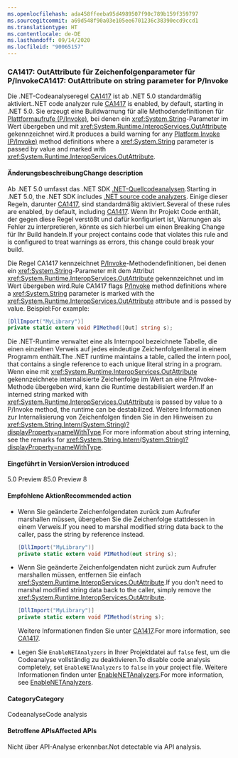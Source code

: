 ```yaml
---
ms.openlocfilehash: ada458ffeeba95d4989507f90c789b159f359797
ms.sourcegitcommit: a69d548f90a03e105ee6701236c38390ecd9ccd1
ms.translationtype: HT
ms.contentlocale: de-DE
ms.lasthandoff: 09/14/2020
ms.locfileid: "90065157"
---
```

### <a name="ca1417-outattribute-on-string-parameter-for-pinvoke"></a><span data-ttu-id="ce4ee-101">CA1417: OutAttribute für Zeichenfolgenparameter für P/Invoke</span><span class="sxs-lookup"><span data-stu-id="ce4ee-101">CA1417: OutAttribute on string parameter for P/Invoke</span></span>

<span data-ttu-id="ce4ee-102">Die .NET-Codeanalyseregel [CA1417](/visualstudio/code-quality/ca1417) ist ab .NET 5.0 standardmäßig aktiviert.</span><span class="sxs-lookup"><span data-stu-id="ce4ee-102">.NET code analyzer rule [CA1417](/visualstudio/code-quality/ca1417) is enabled, by default, starting in .NET 5.0.</span></span> <span data-ttu-id="ce4ee-103">Sie erzeugt eine Buildwarnung für alle Methodendefinitionen für [Plattformaufrufe (P/Invoke)](../../../../docs/standard/native-interop/pinvoke.md), bei denen ein <xref:System.String>-Parameter im Wert übergeben und mit <xref:System.Runtime.InteropServices.OutAttribute> gekennzeichnet wird.</span><span class="sxs-lookup"><span data-stu-id="ce4ee-103">It produces a build warning for any [Platform Invoke (P/Invoke)](../../../../docs/standard/native-interop/pinvoke.md) method definitions where a <xref:System.String> parameter is passed by value and marked with <xref:System.Runtime.InteropServices.OutAttribute>.</span></span>

#### <a name="change-description"></a><span data-ttu-id="ce4ee-104">Änderungsbeschreibung</span><span class="sxs-lookup"><span data-stu-id="ce4ee-104">Change description</span></span>

<span data-ttu-id="ce4ee-105">Ab .NET 5.0 umfasst das .NET SDK [.NET-Quellcodeanalysen](../../../../docs/fundamentals/productivity/code-analysis.md).</span><span class="sxs-lookup"><span data-stu-id="ce4ee-105">Starting in .NET 5.0, the .NET SDK includes [.NET source code analyzers](../../../../docs/fundamentals/productivity/code-analysis.md).</span></span> <span data-ttu-id="ce4ee-106">Einige dieser Regeln, darunter [CA1417](/visualstudio/code-quality/ca1417), sind standardmäßig aktiviert.</span><span class="sxs-lookup"><span data-stu-id="ce4ee-106">Several of these rules are enabled, by default, including [CA1417](/visualstudio/code-quality/ca1417).</span></span> <span data-ttu-id="ce4ee-107">Wenn Ihr Projekt Code enthält, der gegen diese Regel verstößt und dafür konfiguriert ist, Warnungen als Fehler zu interpretieren, könnte es sich hierbei um einen Breaking Change für Ihr Build handeln.</span><span class="sxs-lookup"><span data-stu-id="ce4ee-107">If your project contains code that violates this rule and is configured to treat warnings as errors, this change could break your build.</span></span>

<span data-ttu-id="ce4ee-108">Die Regel CA1417 kennzeichnet [P/Invoke](../../../../docs/standard/native-interop/pinvoke.md)-Methodendefinitionen, bei denen ein <xref:System.String>-Parameter mit dem Attribut <xref:System.Runtime.InteropServices.OutAttribute> gekennzeichnet und im Wert übergeben wird.</span><span class="sxs-lookup"><span data-stu-id="ce4ee-108">Rule CA1417 flags [P/Invoke](../../../../docs/standard/native-interop/pinvoke.md) method definitions where a <xref:System.String> parameter is marked with the <xref:System.Runtime.InteropServices.OutAttribute> attribute and is passed by value.</span></span> <span data-ttu-id="ce4ee-109">Beispiel:</span><span class="sxs-lookup"><span data-stu-id="ce4ee-109">For example:</span></span>

```csharp
[DllImport("MyLibrary")]
private static extern void PIMethod([Out] string s);
```

<span data-ttu-id="ce4ee-110">Die .NET-Runtime verwaltet eine als Internpool bezeichnete Tabelle, die einen einzelnen Verweis auf jedes eindeutige Zeichenfolgenliteral in einem Programm enthält.</span><span class="sxs-lookup"><span data-stu-id="ce4ee-110">The .NET runtime maintains a table, called the intern pool, that contains a single reference to each unique literal string in a program.</span></span> <span data-ttu-id="ce4ee-111">Wenn eine mit <xref:System.Runtime.InteropServices.OutAttribute> gekennzeichnete internalisierte Zeichenfolge im Wert an eine P/Invoke-Methode übergeben wird, kann die Runtime destabilisiert werden.</span><span class="sxs-lookup"><span data-stu-id="ce4ee-111">If an interned string marked with <xref:System.Runtime.InteropServices.OutAttribute> is passed by value to a P/Invoke method, the runtime can be destabilized.</span></span> <span data-ttu-id="ce4ee-112">Weitere Informationen zur Internalisierung von Zeichenfolgen finden Sie in den Hinweisen zu <xref:System.String.Intern(System.String)?displayProperty=nameWithType>.</span><span class="sxs-lookup"><span data-stu-id="ce4ee-112">For more information about string interning, see the remarks for <xref:System.String.Intern(System.String)?displayProperty=nameWithType>.</span></span>

#### <a name="version-introduced"></a><span data-ttu-id="ce4ee-113">Eingeführt in Version</span><span class="sxs-lookup"><span data-stu-id="ce4ee-113">Version introduced</span></span>

<span data-ttu-id="ce4ee-114">5.0 Preview 8</span><span class="sxs-lookup"><span data-stu-id="ce4ee-114">5.0 Preview 8</span></span>

#### <a name="recommended-action"></a><span data-ttu-id="ce4ee-115">Empfohlene Aktion</span><span class="sxs-lookup"><span data-stu-id="ce4ee-115">Recommended action</span></span>

- <span data-ttu-id="ce4ee-116">Wenn Sie geänderte Zeichenfolgendaten zurück zum Aufrufer marshallen müssen, übergeben Sie die Zeichenfolge stattdessen in einem Verweis.</span><span class="sxs-lookup"><span data-stu-id="ce4ee-116">If you need to marshal modified string data back to the caller, pass the string by reference instead.</span></span>

  ```csharp
  [DllImport("MyLibrary")]
  private static extern void PIMethod(out string s);
  ```

- <span data-ttu-id="ce4ee-117">Wenn Sie geänderte Zeichenfolgendaten nicht zurück zum Aufrufer marshallen müssen, entfernen Sie einfach <xref:System.Runtime.InteropServices.OutAttribute>.</span><span class="sxs-lookup"><span data-stu-id="ce4ee-117">If you don't need to marshal modified string data back to the caller, simply remove the <xref:System.Runtime.InteropServices.OutAttribute>.</span></span>

  ```csharp
  [DllImport("MyLibrary")]
  private static extern void PIMethod(string s);
  ```

  <span data-ttu-id="ce4ee-118">Weitere Informationen finden Sie unter [CA1417](/visualstudio/code-quality/ca1417).</span><span class="sxs-lookup"><span data-stu-id="ce4ee-118">For more information, see [CA1417](/visualstudio/code-quality/ca1417).</span></span>

- <span data-ttu-id="ce4ee-119">Legen Sie `EnableNETAnalyzers` in Ihrer Projektdatei auf `false` fest, um die Codeanalyse vollständig zu deaktivieren.</span><span class="sxs-lookup"><span data-stu-id="ce4ee-119">To disable code analysis completely, set `EnableNETAnalyzers` to `false` in your project file.</span></span> <span data-ttu-id="ce4ee-120">Weitere Informationen finden unter [EnableNETAnalyzers](../../../../docs/core/project-sdk/msbuild-props.md#enablenetanalyzers).</span><span class="sxs-lookup"><span data-stu-id="ce4ee-120">For more information, see [EnableNETAnalyzers](../../../../docs/core/project-sdk/msbuild-props.md#enablenetanalyzers).</span></span>

#### <a name="category"></a><span data-ttu-id="ce4ee-121">Category</span><span class="sxs-lookup"><span data-stu-id="ce4ee-121">Category</span></span>

<span data-ttu-id="ce4ee-122">Codeanalyse</span><span class="sxs-lookup"><span data-stu-id="ce4ee-122">Code analysis</span></span>

#### <a name="affected-apis"></a><span data-ttu-id="ce4ee-123">Betroffene APIs</span><span class="sxs-lookup"><span data-stu-id="ce4ee-123">Affected APIs</span></span>

<span data-ttu-id="ce4ee-124">Nicht über API-Analyse erkennbar.</span><span class="sxs-lookup"><span data-stu-id="ce4ee-124">Not detectable via API analysis.</span></span>

<!--

#### Affected APIs

Not detectable via API analysis.

-->
